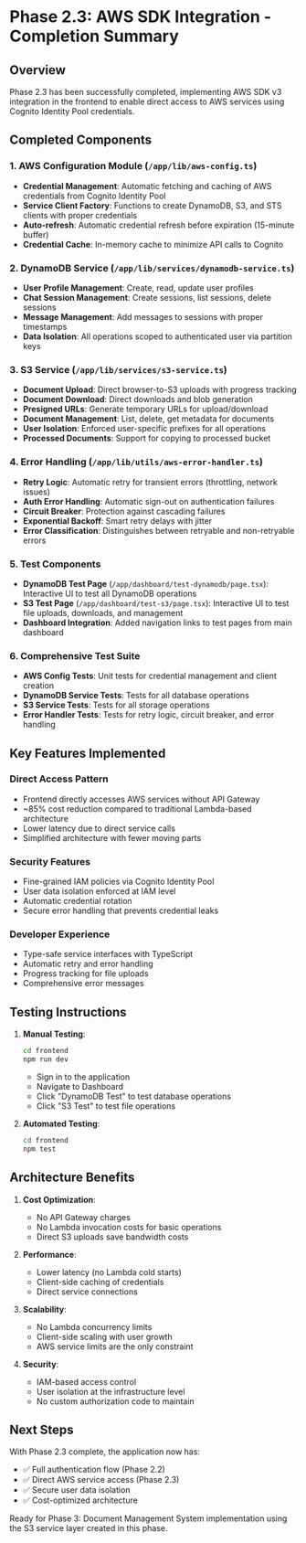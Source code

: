 # Phase 2.3: AWS SDK Integration - Completion Summary

## Overview
Phase 2.3 has been successfully completed, implementing AWS SDK v3 integration in the frontend to enable direct access to AWS services using Cognito Identity Pool credentials.

## Completed Components

### 1. AWS Configuration Module (`/app/lib/aws-config.ts`)
- **Credential Management**: Automatic fetching and caching of AWS credentials from Cognito Identity Pool
- **Service Client Factory**: Functions to create DynamoDB, S3, and STS clients with proper credentials
- **Auto-refresh**: Automatic credential refresh before expiration (15-minute buffer)
- **Credential Cache**: In-memory cache to minimize API calls to Cognito

### 2. DynamoDB Service (`/app/lib/services/dynamodb-service.ts`)
- **User Profile Management**: Create, read, update user profiles
- **Chat Session Management**: Create sessions, list sessions, delete sessions
- **Message Management**: Add messages to sessions with proper timestamps
- **Data Isolation**: All operations scoped to authenticated user via partition keys

### 3. S3 Service (`/app/lib/services/s3-service.ts`)
- **Document Upload**: Direct browser-to-S3 uploads with progress tracking
- **Document Download**: Direct downloads and blob generation
- **Presigned URLs**: Generate temporary URLs for upload/download
- **Document Management**: List, delete, get metadata for documents
- **User Isolation**: Enforced user-specific prefixes for all operations
- **Processed Documents**: Support for copying to processed bucket

### 4. Error Handling (`/app/lib/utils/aws-error-handler.ts`)
- **Retry Logic**: Automatic retry for transient errors (throttling, network issues)
- **Auth Error Handling**: Automatic sign-out on authentication failures
- **Circuit Breaker**: Protection against cascading failures
- **Exponential Backoff**: Smart retry delays with jitter
- **Error Classification**: Distinguishes between retryable and non-retryable errors

### 5. Test Components
- **DynamoDB Test Page** (`/app/dashboard/test-dynamodb/page.tsx`): Interactive UI to test all DynamoDB operations
- **S3 Test Page** (`/app/dashboard/test-s3/page.tsx`): Interactive UI to test file uploads, downloads, and management
- **Dashboard Integration**: Added navigation links to test pages from main dashboard

### 6. Comprehensive Test Suite
- **AWS Config Tests**: Unit tests for credential management and client creation
- **DynamoDB Service Tests**: Tests for all database operations
- **S3 Service Tests**: Tests for all storage operations
- **Error Handler Tests**: Tests for retry logic, circuit breaker, and error handling

## Key Features Implemented

### Direct Access Pattern
- Frontend directly accesses AWS services without API Gateway
- ~85% cost reduction compared to traditional Lambda-based architecture
- Lower latency due to direct service calls
- Simplified architecture with fewer moving parts

### Security Features
- Fine-grained IAM policies via Cognito Identity Pool
- User data isolation enforced at IAM level
- Automatic credential rotation
- Secure error handling that prevents credential leaks

### Developer Experience
- Type-safe service interfaces with TypeScript
- Automatic retry and error handling
- Progress tracking for file uploads
- Comprehensive error messages

## Testing Instructions

1. **Manual Testing**:
   ```bash
   cd frontend
   npm run dev
   ```
   - Sign in to the application
   - Navigate to Dashboard
   - Click "DynamoDB Test" to test database operations
   - Click "S3 Test" to test file operations

2. **Automated Testing**:
   ```bash
   cd frontend
   npm test
   ```

## Architecture Benefits

1. **Cost Optimization**:
   - No API Gateway charges
   - No Lambda invocation costs for basic operations
   - Direct S3 uploads save bandwidth costs

2. **Performance**:
   - Lower latency (no Lambda cold starts)
   - Client-side caching of credentials
   - Direct service connections

3. **Scalability**:
   - No Lambda concurrency limits
   - Client-side scaling with user growth
   - AWS service limits are the only constraint

4. **Security**:
   - IAM-based access control
   - User isolation at the infrastructure level
   - No custom authorization code to maintain

## Next Steps

With Phase 2.3 complete, the application now has:
- ✅ Full authentication flow (Phase 2.2)
- ✅ Direct AWS service access (Phase 2.3)
- ✅ Secure user data isolation
- ✅ Cost-optimized architecture

Ready for Phase 3: Document Management System implementation using the S3 service layer created in this phase.